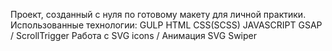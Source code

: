 Проект, созданный с нуля по готовому макету для личной практики.
Использованные технологии:
GULP
HTML
CSS(SCSS)
JAVASCRIPT
GSAP / ScrollTrigger
Работа с SVG icons / Анимация SVG
Swiper
